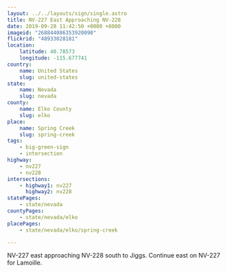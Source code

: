 ```yaml
---
layout: ../../layouts/sign/single.astro
title: NV-227 East Approaching NV-228
date: 2019-09-28 11:42:50 +0000 +0000
imageid: "268844086353920090"
flickrid: "48933028181"
location:
    latitude: 40.78573
    longitude: -115.677741
country:
    name: United States
    slug: united-states
state:
    name: Nevada
    slug: nevada
county:
    name: Elko County
    slug: elko
place:
    name: Spring Creek
    slug: spring-creek
tags:
    - big-green-sign
    - intersection
highway:
    - nv227
    - nv228
intersections:
    - highway1: nv227
      highway2: nv228
statePages:
    - state/nevada
countyPages:
    - state/nevada/elko
placePages:
    - state/nevada/elko/spring-creek

---
```

NV-227 east approaching NV-228 south to Jiggs.  Continue east on NV-227 for Lamoille.